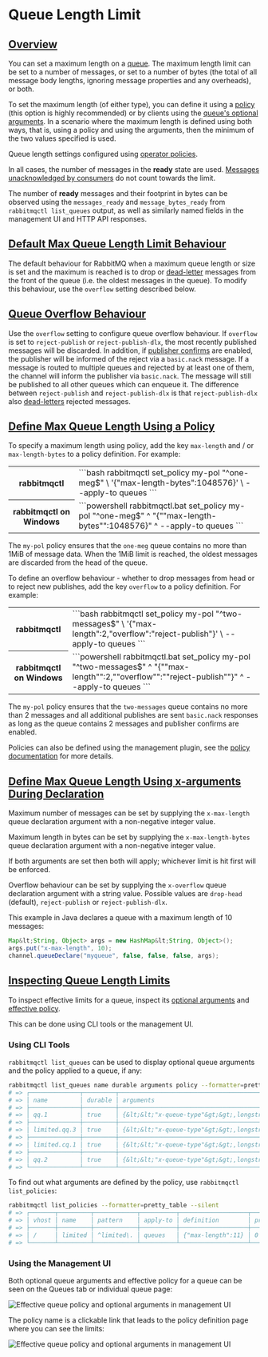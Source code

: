 <!--
Copyright (c) 2007-2023 VMware, Inc. or its affiliates.

All rights reserved. This program and the accompanying materials
are made available under the terms of the under the Apache License,
Version 2.0 (the "License”); you may not use this file except in compliance
with the License. You may obtain a copy of the License at

https://www.apache.org/licenses/LICENSE-2.0

Unless required by applicable law or agreed to in writing, software
distributed under the License is distributed on an "AS IS" BASIS,
WITHOUT WARRANTIES OR CONDITIONS OF ANY KIND, either express or implied.
See the License for the specific language governing permissions and
limitations under the License.
-->

# Queue Length Limit

## <a id="overview" class="anchor" href="#overview">Overview</a>

You can set a maximum length on a [queue](queues.html). The maximum length limit can be set to a number of
messages, or set to a number of bytes (the total of all message body lengths, ignoring message properties and any overheads), or both.

To set the maximum length (of either type), you can
define it using a [policy](./parameters.html#policies) (this option is highly recommended)
or by clients using the [queue's optional arguments](./queues.html#optional-arguments).
In a scenario where the maximum length is defined using both ways, that is, using a policy and using the arguments, then the minimum of the two values specified is used.

Queue length settings configured using [operator policies](./parameters.html#operator-policies).

In all cases, the number of messages in the **ready** state are used. [Messages unacknowledged by consumers](./confirms.html)
do not count towards the limit.

The number of **ready** messages and their footprint in bytes can be observed
using the `messages_ready` and `message_bytes_ready` from
`rabbitmqctl list_queues` output, as well as similarly named fields in the management UI and HTTP API responses.


## <a id="default-behaviour" class="anchor" href="#default-behaviour">Default Max Queue Length Limit Behaviour</a>

The default behaviour for RabbitMQ when a maximum queue length or
size is set and the maximum is reached is to drop or
[dead-letter](dlx.html) messages from the front
of the queue (i.e. the oldest messages in the queue). To modify
this behaviour, use the `overflow` setting described below.


## <a id="overflow-behaviour" class="anchor" href="#overflow-behaviour">Queue Overflow Behaviour</a>

Use the `overflow` setting to configure queue overflow
behaviour. If `overflow` is set to `reject-publish` or `reject-publish-dlx`,
the most recently published messages will be discarded. In addition, if
[publisher confirms](confirms.html#publisher-confirms)
are enabled, the publisher will be informed of the reject via a
`basic.nack` message. If a message is routed to multiple
queues and rejected by at least one of them, the channel will inform
the publisher via `basic.nack`. The message will still be
published to all other queues which can enqueue it.
The difference between `reject-publish` and `reject-publish-dlx` is that
`reject-publish-dlx` also [dead-letters](dlx.html) rejected messages.


## <a id="definition" class="anchor" href="#definition">Define Max Queue Length Using a Policy</a>

To specify a maximum length using policy, add the key
`max-length` and / or `max-length-bytes`
to a policy definition. For example:

<table>
  <tr>
    <th>rabbitmqctl</th>
    <td>
```bash
rabbitmqctl set_policy my-pol "^one-meg$" \
  '{"max-length-bytes":1048576}' \
  --apply-to queues
```
    </td>
  </tr>
  <tr>
    <th>rabbitmqctl on Windows</th>
    <td>
```powershell
rabbitmqctl.bat set_policy my-pol "^one-meg$" ^
  "{""max-length-bytes"":1048576}" ^
  --apply-to queues
```
    </td>
  </tr>
</table>

The `my-pol` policy ensures that the `one-meg`
queue contains no more than 1MiB of message data. When the 1MiB limit
is reached, the oldest messages are discarded from the head of the
queue.

To define an overflow behaviour - whether to drop messages from head
or to reject new publishes, add the key `overflow` to a
policy definition. For example:

<table>
  <tr>
    <th>rabbitmqctl</th>
    <td>
```bash
rabbitmqctl set_policy my-pol "^two-messages$" \
  '{"max-length":2,"overflow":"reject-publish"}' \
  --apply-to queues
```
    </td>
  </tr>
  <tr>
    <th>rabbitmqctl on Windows</th>
    <td>
```powershell
rabbitmqctl.bat set_policy my-pol "^two-messages$" ^
  "{""max-length"":2,""overflow"":""reject-publish""}" ^
  --apply-to queues
```
    </td>
  </tr>
</table>

The `my-pol` policy ensures that the `two-messages`
queue contains no more than 2 messages and all additional publishes
are sent `basic.nack` responses as long as the queue
contains 2 messages and publisher confirms are enabled.

Policies can also be defined using the management plugin, see
the [policy documentation](parameters.html#policies) for more details.


## <a id="definition-using-x-args" class="anchor" href="#definition-using-x-args">Define Max Queue Length Using x-arguments During Declaration</a>

Maximum number of messages can be set by supplying the
`x-max-length` queue declaration argument with a
non-negative integer value.

Maximum length in bytes can be set by supplying the
`x-max-length-bytes` queue declaration argument with a
non-negative integer value.

If both arguments are set then both will apply; whichever limit
is hit first will be enforced.

Overflow behaviour can be set by supplying the
`x-overflow` queue declaration argument with a
string value. Possible values are `drop-head` (default),
`reject-publish` or `reject-publish-dlx`.

This example in Java declares a queue with a maximum length
of 10 messages:

```java
Map&lt;String, Object> args = new HashMap&lt;String, Object>();
args.put("x-max-length", 10);
channel.queueDeclare("myqueue", false, false, false, args);
```


## <a id="inspecting" class="anchor" href="#inspecting">Inspecting Queue Length Limits</a>

To inspect effective limits for a queue, inspect its [optional arguments](./queues.html#optional-arguments) and
[effective policy](./parameters.html#policies).

This can be done using CLI tools or the management UI.

### Using CLI Tools

`rabbitmqctl list_queues` can be used to display optional queue arguments and the policy applied to a queue, if any:

```bash
rabbitmqctl list_queues name durable arguments policy --formatter=pretty_table --silent
# => ┌──────────────┬─────────┬──────────────────────────────────────────────────────────────────────┬─────────┐
# => │ name         │ durable │ arguments                                                            │ policy  │
# => ├──────────────┼─────────┼──────────────────────────────────────────────────────────────────────┼─────────┤
# => │ qq.1         │ true    │ {&lt;&lt;"x-queue-type"&gt;&gt;,longstr,&lt;&lt;"quorum"&gt;&gt;}{&lt;&lt;"x-max-length"&gt;&gt;,long,7} │         │
# => ├──────────────┼─────────┼──────────────────────────────────────────────────────────────────────┼─────────┤
# => │ limited.qq.3 │ true    │ {&lt;&lt;"x-queue-type"&gt;&gt;,longstr,&lt;&lt;"quorum"&gt;&gt;}                            │ limited │
# => ├──────────────┼─────────┼──────────────────────────────────────────────────────────────────────┼─────────┤
# => │ limited.cq.1 │ true    │ {&lt;&lt;"x-queue-type"&gt;&gt;,longstr,&lt;&lt;"classic"&gt;&gt;}                           │ limited │
# => ├──────────────┼─────────┼──────────────────────────────────────────────────────────────────────┼─────────┤
# => │ qq.2         │ true    │ {&lt;&lt;"x-queue-type"&gt;&gt;,longstr,&lt;&lt;"quorum"&gt;&gt;}                            │         │
# => └──────────────┴─────────┴──────────────────────────────────────────────────────────────────────┴─────────┘
```

To find out what arguments are defined by the policy, use `rabbitmqctl list_policies`:

```bash
rabbitmqctl list_policies --formatter=pretty_table --silent
# => ┌───────┬─────────┬────────────┬──────────┬───────────────────┬──────────┐
# => │ vhost │ name    │ pattern    │ apply-to │ definition        │ priority │
# => ├───────┼─────────┼────────────┼──────────┼───────────────────┼──────────┤
# => │ /     │ limited │ ^limited\. │ queues   │ {"max-length":11} │ 0        │
# => └───────┴─────────┴────────────┴──────────┴───────────────────┴──────────┘
```

### Using the Management UI

Both optional queue arguments and effective policy for a queue can be seen on the Queues tab or individual queue page:

<img class="screenshot" src="img/limits/max_length_queues_page.png" alt="Effective queue policy and optional arguments in management UI" title="Effective queue policy and optional arguments in management UI" />

The policy name is a clickable link that leads to the policy definition page where you
can see the limits:

<img class="screenshot" src="img/limits/max_length_policy_definition.png" alt="Effective queue policy and optional arguments in management UI" title="Effective queue policy and optional arguments in management UI" />
